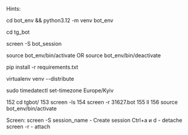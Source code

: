 Hints:

cd bot_env && python3.12 -m venv bot_env

cd tg_bot

screen -S bot_session

source bot_env/bin/activate
OR
source bot_env/bin/deactivate

pip install -r requirements.txt

virtualenv venv --distribute

sudo timedatectl set-timezone Europe/Kyiv

  152  cd tgbot/
  153  screen -ls
  154  screen -r 31627.bot
  155  ll
  156  source bot_env/bin/activate

Screen:
screen -S session_name - Create session
Ctrl+a и d - detache
screen -r - attach




